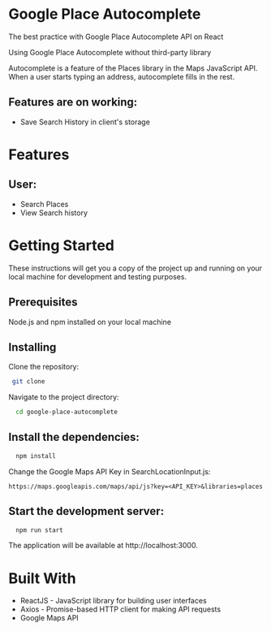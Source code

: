 
# Google Place Autocomplete

The best practice with Google Place Autocomplete API on React

Using Google Place Autocomplete without third-party library

Autocomplete is a feature of the Places library in the Maps JavaScript API. When a user starts typing an address, autocomplete fills in the rest.

## Features are on working:
- Save Search History in client's storage
# Features
## User: 
   - Search Places
   - View Search history

   # Getting Started
   These instructions will get you a copy of the project up and running on   your local machine for development and testing purposes.
   ## Prerequisites
   Node.js and npm installed on your local machine
   ## Installing
   Clone the repository:
 ```bash
  git clone
```
Navigate to the project directory:
```bash
  cd google-place-autocomplete
```
## Install the dependencies:
```bash
  npm install
```
Change the Google Maps API Key in SearchLocationInput.js:
```
https://maps.googleapis.com/maps/api/js?key=<API_KEY>&libraries=places
```

## Start the development server:
```bash
  npm run start
```
The application will be available at http://localhost:3000.

# Built With
- ReactJS - JavaScript library for building user interfaces
- Axios - Promise-based HTTP client for making API requests
- Google Maps API
